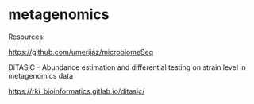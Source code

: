 # metagenomics

Resources:

https://github.com/umerijaz/microbiomeSeq

DiTASiC - Abundance estimation and differential testing on strain level in metagenomics data

https://rki_bioinformatics.gitlab.io/ditasic/
